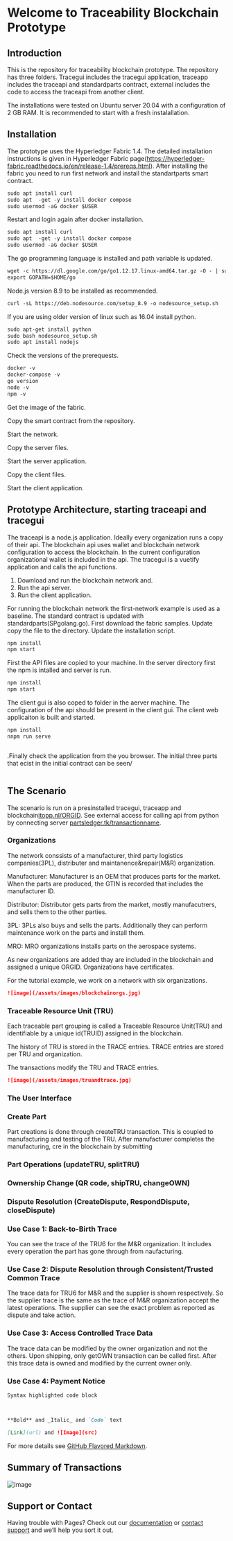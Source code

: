 # Welcome to Traceability Blockchain Prototype

## Introduction

This is the repository for traceability blockchain prototype. The repository has three folders. Tracegui includes the tracegui application, traceapp includes the traceapi and standardparts contract, external includes the code to access the traceapi from another client.

The installations were tested on Ubuntu server 20.04 with a configuration of 2 GB RAM. It is recommended to start with a fresh instalallation.

## Installation

The prototype uses the Hyperledger Fabric 1.4. The detailed installation instructions is given in Hyperledger Fabric page(https://hyperledger-fabric.readthedocs.io/en/release-1.4/prereqs.html). After installing the fabric you need to run first network and install the standartparts smart contract.

```markdown
sudo apt install curl
sudo apt  -get -y install docker compose
sudo usermod -aG docker $USER
```
Restart and login again after docker installation. 

```markdown
sudo apt install curl
sudo apt  -get -y install docker compose
sudo usermod -aG docker $USER
```
The go programming language is installed and path variable is updated.
```markdown
wget -c https://dl.google.com/go/go1.12.17.linux-amd64.tar.gz -O - | sudo tar -xzf
export GOPATH=$HOME/go
```
Node.js version 8.9 to be installed as recommended. 

```markdown
curl -sL https://deb.nodesource.com/setup_8.9 -o nodesource_setup.sh
```

If you are using older version of linux such as 16.04 install python.

```markdown
sudo apt-get install python
sudo bash nodesource_setup.sh
sudo apt install nodejs
```
Check the versions of the prerequests.
```markdown
docker -v
docker-compose -v
go version
node -v
npm -v
```
Get the image of the fabric.


Copy the smart contract from the repository.

Start the network.

Copy the server files.

Start the server application.

Copy the client files.

Start the client application.

## Prototype Architecture, starting traceapi and tracegui
The traceapi is a node.js application. Ideally every organization runs a copy of their api. The blockchain api uses wallet and blockchain network configuration to access the blockchain. In the current configuration organizational wallet is included in the api. The tracegui is a vuetify application and calls the api functions.

1. Download and run the blockchain network and.
2. Run the api server.
3. Run the client application.


For running the blockchain network the first-network example is used as a baseline. The standard contract is updated with standardparts(SPgolang.go). First download the fabric samples. Update copy the file to the directory. Update the installation script.

```markdown
npm install
npm start
```

First the API files are copied to your machine. In the server directory first the npm is intalled and server is run. 

```markdown
npm install
npm start
```

The client gui is also coped to folder in the aerver machine. The configuration of the api should be present in the client gui. The client web applicaiton is built and started. 

```markdown
npm install
nnpm run serve
```


```markdown

```
.Finally check the application from the you browser. The initial three parts that ecist in the initial contract can be seen/

```markdown

```

## The Scenario

The scenario is run on a presinstalled tracegui, traceapp and blockchain[itopp.nl/ORGID](itopp.nl/ORG1). See external access for calling api from python by connecting server [partsledger.tk/transactionname](partsledger.tk/queryAllTRU).


### Organizations

The network conssists of a manufacturer, third party logistics companies(3PL), distributer and maintanence&repair(M&R) organization. 

Manufacturer: Manufacturer is an OEM that produces parts for the market. When the parts are produced, the GTIN is recorded that includes the manufacturer ID.

Distributor: Distributor gets parts from the market, mostly manufacutrers, and sells them to the other parties.

3PL: 3PLs also buys and sells the parts. Additionally they can perform maintenance work on the parts and install them.

MRO: MRO organizations installs parts on the aerospace systems.

As new organizations are added thay are included in the blockchain and assigned a unique ORGID. Organizations have certificates.

For the tutorial example, we work on a network with six organizations.


```markdown
![image](/assets/images/blockchainorgs.jpg)
```

### Traceable Resource Unit (TRU)

Each traceable part grouping is called a Traceable Resource Unit(TRU) and identifiable by a unique id(TRUID) assigned in the blockchain. 

The history of TRU is stored in the TRACE entries. TRACE entries are stored per TRU and organization.

The transactions modify the TRU and TRACE entries.

```markdown
![image](/assets/images/truandtrace.jpg)
```

### The User Interface 


### Create Part 

Part creations is done through createTRU transaction. This is coupled to manufacturing and testing of the TRU. After manufacturer completes the manufacturing,  cre in the blockchain by submitting 


### Part Operations (updateTRU, splitTRU) 


### Ownership Change (QR code, shipTRU, changeOWN)


### Dispute Resolution (CreateDispute, RespondDispute, closeDispute)


### Use Case 1: Back-to-Birth Trace

You can see the trace of the TRU6 for the M&R organization. It includes every operation the part has gone through from naufacturing.



### Use Case 2: Dispute Resolution through Consistent/Trusted Common Trace

The trace data for TRU6 for M&R and the supplier is shown respectively. So the supplier trace is the same as the trace of M&R organization accept the latest operations. The supplier can see the exact problem as reported as dispute and take action. 



### Use Case 3: Access Controlled Trace Data

The trace data can be modified by the owner organization and not the others. Upon shipping, only getOWN transaction can be called first. After this trace data is owned and modified by the current owner only.


### Use Case 4: Payment Notice 





```markdown
Syntax highlighted code block



**Bold** and _Italic_ and `Code` text

[Link](url) and ![Image](src)
```

For more details see [GitHub Flavored Markdown](https://guides.github.com/features/mastering-markdown/).


## Summary of Transactions

![image](/assets/images/transactions.jpg)


## Support or Contact

Having trouble with Pages? Check out our [documentation](https://docs.github.com/categories/github-pages-basics/) or [contact support](https://support.github.com/contact) and we’ll help you sort it out.
